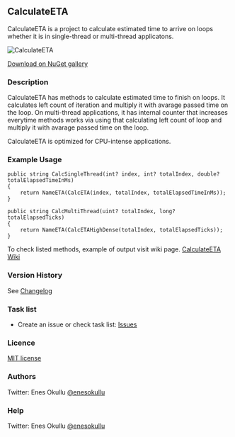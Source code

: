 ## CalculateETA

CalculateETA is a project to calculate estimated time to arrive on loops whether it is in single-thread or multi-thread applicatons.

![CalculateETA](https://repository-images.githubusercontent.com/569852870/a32b2e3b-99a7-41ee-8dcc-9992adba35d0)

[Download on NuGet gallery](https://www.nuget.org/packages/CalculateETA/)

### Description

CalculateETA has methods to calculate estimated time to finish on loops. It calculates left count of iteration and multiply it with avarage passed time on the loop. On multi-thread applications, it has internal counter that increases everytime methods works via using that calculating left count of loop and multiply it with avarage passed time on the loop.

CalculateETA is optimized for CPU-intense applications.

### Example Usage
```
public string CalcSingleThread(int? index, int? totalIndex, double? totalElapsedTimeInMs)
{
    return NameETA(CalcETA(index, totalIndex, totalElapsedTimeInMs));
}
```
```
public string CalcMultiThread(uint? totalIndex, long? totalElapsedTicks)
{
    return NameETA(CalcETAHighDense(totalIndex, totalElapsedTicks));
}
```

To check listed methods, example of output visit wiki page. [CalculateETA Wiki](https://github.com/meokullu/CalculateETA/wiki)

### Version History
See [Changelog](https://github.com/meokullu/CalculateETA/blob/master/CHANGELOG.md)
  
### Task list
* Create an issue or check task list: [Issues](https://github.com/meokullu/CalculateETA/issues)

### Licence
[MIT license](https://github.com/meokullu/CalculateETA/blob/master/LICENSE)

### Authors
Twitter: Enes Okullu [@enesokullu](https://twitter.com/EnesOkullu)

### Help
Twitter: Enes Okullu [@enesokullu](https://twitter.com/EnesOkullu)
